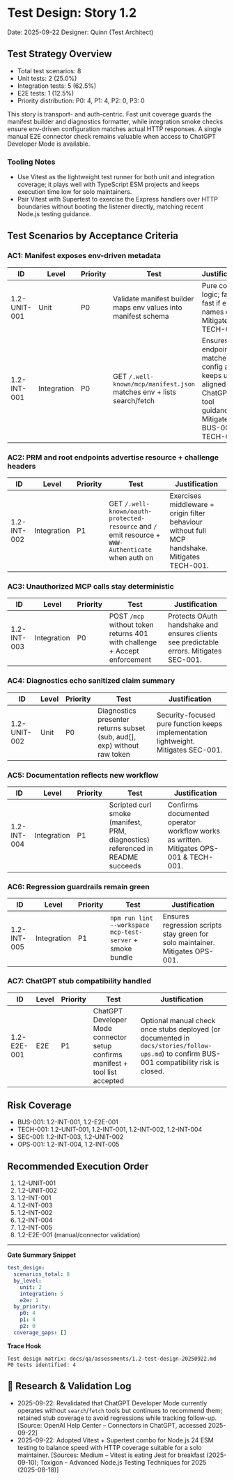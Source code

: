 # Test Design: Story 1.2

Date: 2025-09-22
Designer: Quinn (Test Architect)

## Test Strategy Overview

- Total test scenarios: 8
- Unit tests: 2 (25.0%)
- Integration tests: 5 (62.5%)
- E2E tests: 1 (12.5%)
- Priority distribution: P0: 4, P1: 4, P2: 0, P3: 0

This story is transport- and auth-centric. Fast unit coverage guards the manifest builder and diagnostics formatter, while integration smoke checks ensure env-driven configuration matches actual HTTP responses. A single manual E2E connector check remains valuable when access to ChatGPT Developer Mode is available.

### Tooling Notes

- Use Vitest as the lightweight test runner for both unit and integration coverage; it plays well with TypeScript ESM projects and keeps execution time low for solo maintainers.
- Pair Vitest with Supertest to exercise the Express handlers over HTTP boundaries without booting the listener directly, matching recent Node.js testing guidance.

## Test Scenarios by Acceptance Criteria

### AC1: Manifest exposes env-driven metadata

| ID             | Level       | Priority | Test                                                                 | Justification                                                                                                    |
|----------------|-------------|----------|----------------------------------------------------------------------|------------------------------------------------------------------------------------------------------------------|
| 1.2-UNIT-001   | Unit        | P0       | Validate manifest builder maps env values into manifest schema       | Pure config logic; fails fast if env names drift. Mitigates TECH-001.                                           |
| 1.2-INT-001    | Integration | P0       | GET `/.well-known/mcp/manifest.json` matches env + lists search/fetch | Ensures live endpoint matches config and keeps us aligned with ChatGPT tool guidance. Mitigates BUS-001 & TECH-001.       |

### AC2: PRM and root endpoints advertise resource + challenge headers

| ID             | Level       | Priority | Test                                                                      | Justification                                                                                     |
|----------------|-------------|----------|---------------------------------------------------------------------------|---------------------------------------------------------------------------------------------------|
| 1.2-INT-002    | Integration | P1       | GET `/.well-known/oauth-protected-resource` and `/` emit resource + `WWW-Authenticate` when auth on | Exercises middleware + origin filter behaviour without full MCP handshake. Mitigates TECH-001. |

### AC3: Unauthorized MCP calls stay deterministic

| ID             | Level       | Priority | Test                                                              | Justification                                                                                 |
|----------------|-------------|----------|-------------------------------------------------------------------|-----------------------------------------------------------------------------------------------|
| 1.2-INT-003    | Integration | P0       | POST `/mcp` without token returns 401 with challenge + Accept enforcement | Protects OAuth handshake and ensures clients see predictable errors. Mitigates SEC-001. |

### AC4: Diagnostics echo sanitized claim summary

| ID             | Level       | Priority | Test                                                                   | Justification                                                                                     |
|----------------|-------------|----------|------------------------------------------------------------------------|---------------------------------------------------------------------------------------------------|
| 1.2-UNIT-002   | Unit        | P0       | Diagnostics presenter returns subset (sub, aud[], exp) without raw token | Security-focused pure function keeps implementation lightweight. Mitigates SEC-001.              |

### AC5: Documentation reflects new workflow

| ID             | Level       | Priority | Test                                                                 | Justification                                                                                      |
|----------------|-------------|----------|----------------------------------------------------------------------|----------------------------------------------------------------------------------------------------|
| 1.2-INT-004    | Integration | P1       | Scripted curl smoke (manifest, PRM, diagnostics) referenced in README succeeds | Confirms documented operator workflow works as written. Mitigates OPS-001 & TECH-001.            |

### AC6: Regression guardrails remain green

| ID             | Level       | Priority | Test                                                         | Justification                                                                               |
|----------------|-------------|----------|--------------------------------------------------------------|---------------------------------------------------------------------------------------------|
| 1.2-INT-005    | Integration | P1       | `npm run lint --workspace mcp-test-server` + smoke bundle     | Ensures regression scripts stay green for solo maintainer. Mitigates OPS-001.             |

### AC7: ChatGPT stub compatibility handled

| ID             | Level       | Priority | Test                                                                          | Justification                                                                                      |
|----------------|-------------|----------|-------------------------------------------------------------------------------|----------------------------------------------------------------------------------------------------|
| 1.2-E2E-001    | E2E        | P1       | ChatGPT Developer Mode connector setup confirms manifest + tool list accepted | Optional manual check once stubs deployed (or documented in `docs/stories/follow-ups.md`) to confirm BUS-001 compatibility risk is closed.          |

## Risk Coverage

- BUS-001: 1.2-INT-001, 1.2-E2E-001
- TECH-001: 1.2-UNIT-001, 1.2-INT-001, 1.2-INT-002, 1.2-INT-004
- SEC-001: 1.2-INT-003, 1.2-UNIT-002
- OPS-001: 1.2-INT-004, 1.2-INT-005

## Recommended Execution Order

1. 1.2-UNIT-001
2. 1.2-UNIT-002
3. 1.2-INT-001
4. 1.2-INT-003
5. 1.2-INT-002
6. 1.2-INT-004
7. 1.2-INT-005
8. 1.2-E2E-001 (manual/connector validation)

---

**Gate Summary Snippet**

```yaml
test_design:
  scenarios_total: 8
  by_level:
    unit: 2
    integration: 5
    e2e: 1
  by_priority:
    p0: 4
    p1: 4
    p2: 0
  coverage_gaps: []
```

**Trace Hook**

```
Test design matrix: docs/qa/assessments/1.2-test-design-20250922.md
P0 tests identified: 4
```

## 🔬 Research & Validation Log
- 2025-09-22: Revalidated that ChatGPT Developer Mode currently operates without `search`/`fetch` tools but continues to recommend them; retained stub coverage to avoid regressions while tracking follow-up. [Source: OpenAI Help Center – Connectors in ChatGPT, accessed 2025-09-22]
- 2025-09-22: Adopted Vitest + Supertest combo for Node.js 24 ESM testing to balance speed with HTTP coverage suitable for a solo maintainer. [Sources: Medium – Vitest is eating Jest for breakfast (2025-09-10); Toxigon – Advanced Node.js Testing Techniques for 2025 (2025-08-18)]
